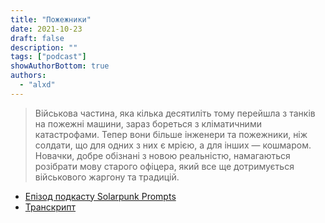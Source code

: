```yaml
---
title: "Пожежники"
date: 2021-10-23
draft: false
description: ""
tags: ["podcast"]
showAuthorBottom: true
authors:
  - "alxd"
---
```


> Військова частина, яка кілька десятиліть тому перейшла з танків на пожежні машини, зараз бореться з кліматичними катастрофами. Тепер вони більше інженери та пожежники, ніж солдати, що для одних з них є мрією, а для інших — кошмаром. Новачки, добре обізнані з новою реальністю, намагаються розібрати мову старого офіцера, який все ще дотримується військового жаргону та традицій.

- [Епізод подкасту Solarpunk Prompts](https://podcast.tomasino.org/@SolarpunkPrompts/episodes/the-fire-brigade)
- [Транскрипт](https://wiki.tomasino.org/writing/Solarpunk-Prompts---The-Fire-Brigade)
